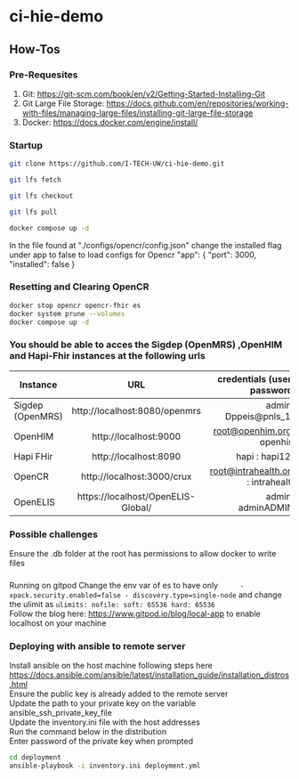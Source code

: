 # ci-hie-demo


## How-Tos

### Pre-Requesites 
1. Git: https://git-scm.com/book/en/v2/Getting-Started-Installing-Git
2. Git Large File Storage: https://docs.github.com/en/repositories/working-with-files/managing-large-files/installing-git-large-file-storage
3. Docker: https://docs.docker.com/engine/install/

### Startup

```sh
git clone https://github.com/I-TECH-UW/ci-hie-demo.git

git lfs fetch

git lfs checkout

git lfs pull

docker compose up -d
```
In the file found at "./configs/opencr/config.json" change the
installed flag under app to false to load configs for Opencr
"app": {
    "port": 3000,
    "installed": false
}


### Resetting and Clearing OpenCR 
```sh
docker stop opencr opencr-fhir es
docker system prune --volumes
docker compose up -d 
```
### You should be able to acces the Sigdep (OpenMRS) ,OpenHIM and Hapi-Fhir instances  at the following urls
| Instance  |     URL       | credentials (user : password)|
|---------- |:-------------:|------:                       |
| Sigdep (OpenMRS)   | http://localhost:8080/openmrs  |  admin : Dppeis@pnls_16 |
| OpenHIM   | http://localhost:9000  |  root@openhim.org : openhim |
| Hapi FHir | http://localhost:8090 |    hapi : hapi123| 
| OpenCR    | http://localhost:3000/crux  |  root@intrahealth.org  : intrahealth|
| OpenELIS | https://localhost/OpenELIS-Global/ |    admin : adminADMIN!| 


### Possible challenges
Ensure the .db folder at the root has permissions to allow docker to write files

###
Running on gitpod
Change the env var of es to have only 
`      - xpack.security.enabled=false
        - discovery.type=single-node
`
and change the ulimit as 
`
ulimits:
      nofile:
        soft: 65536
        hard: 65536
`    
Follow the blog here: https://www.gitpod.io/blog/local-app to enable localhost on your machine

### Deploying with ansible to remote server
Install ansible on the host machine following steps here https://docs.ansible.com/ansible/latest/installation_guide/installation_distros.html    
Ensure the public key is already added to the remote server    
Update the path to your private key on the variable ansible_ssh_private_key_file    
Update the inventory.ini file with the host addresses    
Run the command below in the distribution    
Enter password of the private key when prompted    

```sh
cd deployment
ansible-playbook -i inventory.ini deployment.yml
```
